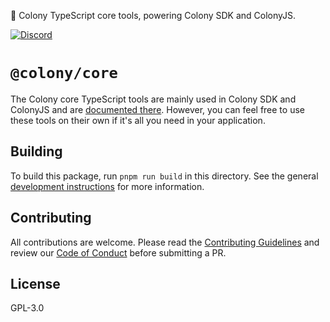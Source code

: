 🫛 Colony TypeScript core tools, powering Colony SDK and ColonyJS.

[![Discord](https://img.shields.io/discord/562263648173555742)](https://discord.gg/feVZWwysqM)

# `@colony/core`

The Colony core TypeScript tools are mainly used in Colony SDK and ColonyJS and are [documented there](https://docs.colony.io/colonysdk). However, you can feel free to use these tools on their own if it's all you need in your application.

## Building

To build this package, run `pnpm run build` in this directory. See the general [development instructions](../../README.md#Developing) for more information.

## Contributing

All contributions are welcome. Please read the [Contributing Guidelines](../../CONTRIBUTING.md) and review our [Code of Conduct](../../CODE_OF_CONDUCT.md) before submitting a PR.

## License

GPL-3.0
